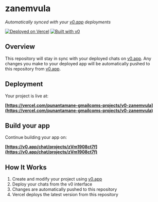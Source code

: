 # zanemvula

*Automatically synced with your [v0.app](https://v0.app) deployments*

[![Deployed on Vercel](https://img.shields.io/badge/Deployed%20on-Vercel-black?style=for-the-badge&logo=vercel)](https://vercel.com/punantamane-gmailcoms-projects/v0-zanemvula)
[![Built with v0](https://img.shields.io/badge/Built%20with-v0.app-black?style=for-the-badge)](https://v0.app/chat/projects/zVm1908ct7f)

## Overview

This repository will stay in sync with your deployed chats on [v0.app](https://v0.app).
Any changes you make to your deployed app will be automatically pushed to this repository from [v0.app](https://v0.app).

## Deployment

Your project is live at:

**[https://vercel.com/punantamane-gmailcoms-projects/v0-zanemvula](https://vercel.com/punantamane-gmailcoms-projects/v0-zanemvula)**

## Build your app

Continue building your app on:

**[https://v0.app/chat/projects/zVm1908ct7f](https://v0.app/chat/projects/zVm1908ct7f)**

## How It Works

1. Create and modify your project using [v0.app](https://v0.app)
2. Deploy your chats from the v0 interface
3. Changes are automatically pushed to this repository
4. Vercel deploys the latest version from this repository